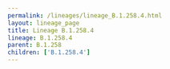 ```yaml
---
permalink: /lineages/lineage_B.1.258.4.html
layout: lineage_page
title: Lineage B.1.258.4
lineage: B.1.258.4
parent: B.1.258
children: ['B.1.258.4']
---
```

